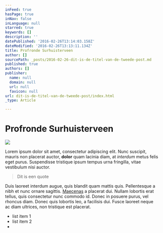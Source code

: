 ```yaml
---
inFeed: true
hasPage: true
inNav: false
inLanguage: null
starred: true
keywords: []
description: ''
datePublished: '2016-02-26T13:14:03.158Z'
dateModified: '2016-02-26T13:13:11.134Z'
title: Profronde Surhuisterveen
author: []
sourcePath: _posts/2016-02-26-dit-is-de-titel-van-de-tweede-post.md
published: true
authors: []
publisher:
  name: null
  domain: null
  url: null
  favicon: null
url: dit-is-de-titel-van-de-tweede-post/index.html
_type: Article

---
```

# Profronde Surhuisterveen
![](https://the-grid-user-content.s3-us-west-2.amazonaws.com/8f92bd5d-f081-4ba1-ac4a-89494ab8b1de.jpg)

Lorem ipsum dolor sit amet, consectetur adipiscing elit. Nunc suscipit, mauris non placerat auctor, **dolor** quam lacinia diam, at _interdum_ metus felis eget purus. Suspendisse tristique ipsum tempus urna fringilla, vitae vestibulum nisi auctor. 
> 
> Dit is een quote

Duis laoreet interdum augue, quis blandit quam mattis quis. Pellentesque a nibh et nunc ornare sagittis. [Maecenas][0] a placerat dui. Nullam lobortis erat tellus, quis consectetur nunc commodo id. Donec in posuere purus, vel rhoncus diam. Donec quis lobortis leo, a facilisis dui. Fusce laoreet neque ac diam ultrices, non tristique est placerat.

* list item 1
* list item 2
* 

[0]: https://thegrid.ai/sandertest/